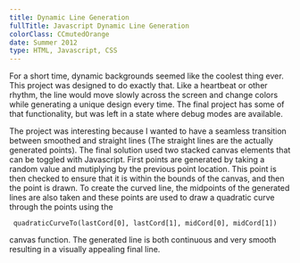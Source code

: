 ```yaml
---
title: Dynamic Line Generation
fullTitle: Javascript Dynamic Line Generation
colorClass: CCmutedOrange
date: Summer 2012
type: HTML, Javascript, CSS
---
```


For a short time, dynamic backgrounds seemed like the coolest thing ever. This project was designed to do exactly that. Like a heartbeat or other rhythm, the line would move slowly across the screen and change colors while generating a unique design every time. The final project has some of that functionality, but was left in a state where debug modes are available. 

The project was interesting because I wanted to have a seamless transition between smoothed and straight lines (The straight lines are the actually generated points). The final solution used two stacked canvas elements that can be toggled with Javascript. First points are generated by taking a random value and mutiplying by the previous point location. This point is then checked to ensure that it is within the bounds of the canvas, and then the point is drawn. To create the curved line, the midpoints of the generated lines are also taken and these points are used to draw a quadratic curve through the points using the 
<pre><code class="language-javascript"> quadraticCurveTo(lastCord[0], lastCord[1], midCord[0], midCord[1])</code></pre>
canvas function. The generated line is both continuous and very smooth resulting in a visually appealing final line. 